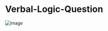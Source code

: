 # Verbal-Logic-Question


![image](https://github.com/elifatesalp/Verbal-Logic-Question/assets/59237936/0ffbfa28-2460-4346-bfd1-fa3775687693)
